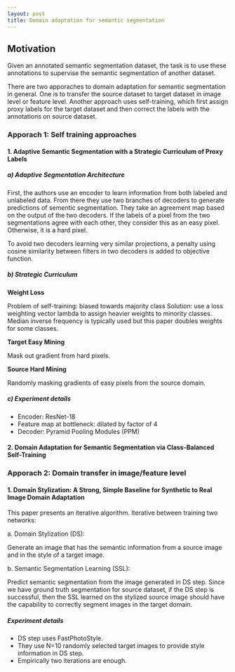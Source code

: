 ```yaml
---
layout: post
title: Domain adaptation for semantic segmentation
---
```



## Motivation

Given an annotated semantic segmentation dataset, the task is to use these annotations to supervise the semantic segmentation of another dataset. 

There are two apporaches to domain adaptation for semantic segmentation in general. One is to transfer the source dataset to target dataset in image level or feature level. Another approach uses self-training, which first assign proxy labels for the target dataset and then correct the labels with the annotations on source dataset.


### Apporach 1: Self training approaches

#### 1. Adaptive Semantic Segmentation with a Strategic Curriculum of Proxy Labels

##### a) Adaptive Segmentation Architecture

First, the authors use an encoder to learn information from both labeled and unlabeled data. From there they use two branches of decoders to generate predictions of sementic segmentation. They take an agreement map based on the output of the two decoders. If the labels of a pixel from the two segmentations agree with each other, they consider this as an easy pixel. Otherwise, it is a hard pixel. 

To avoid two decoders learning very similar projections, a penalty using cosine similarity between filters in two decoders is added to objective function.

##### b) Strategic Curriculum

**Weight Loss**

Problem of self-training: biased towards majority class
Solution: use a loss weighting vector lambda to assign heavier weights to minority classes. Median inverse frequency is typically used but this paper doubles weights for some classes.

**Target Easy Mining**

Mask out gradient from hard pixels.

**Source Hard Mining**

Randomly masking gradients of easy pixels from the source domain.

##### c) Experiment details

* Encoder: ResNet-18
* Feature map at bottleneck: dilated by factor of 4
* Decoder: Pyramid Pooling Modules (PPM)


#### 2. Domain Adaptation for Semantic Segmentation via Class-Balanced Self-Training





### Apporach 2: Domain transfer in image/feature level

#### 1. Domain Stylization: A Strong, Simple Baseline for Synthetic to Real Image Domain Adaptation

This paper presents an iterative algorithm. Iterative between training two networks:

a. Domain Stylization (DS):

Generate an image that has the semantic information from a source image and in the style of a target image.

b. Semantic Segmentation Learning (SSL):

Predict semantic segmentation from the image generated in DS step. Since we have ground truth segmentation for source dataset, if the DS step is successful, then the SSL learned on the stylized source image should have the capability to correctly segment images in the target domain.

##### Experiment details

* DS step uses FastPhotoStyle.
* They use N=10 randomly selected target images to provide style information in DS step.
* Empirically two iterations are enough.


